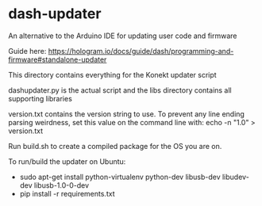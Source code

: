 # dash-updater

An alternative to the Arduino IDE for updating user code and firmware

Guide here: https://hologram.io/docs/guide/dash/programming-and-firmware#standalone-updater

This directory contains everything for the Konekt updater script

dashupdater.py is the actual script and the libs directory contains all
supporting libraries

version.txt contains the version string to use. To prevent any line ending
parsing weirdness, set this value on the command line with:
echo -n "1.0" > version.txt

Run build.sh to create a compiled package for the OS you are on.

To run/build the updater on Ubuntu:
 - sudo apt-get install python-virtualenv python-dev libusb-dev libudev-dev libusb-1.0-0-dev
 - pip install -r requirements.txt

